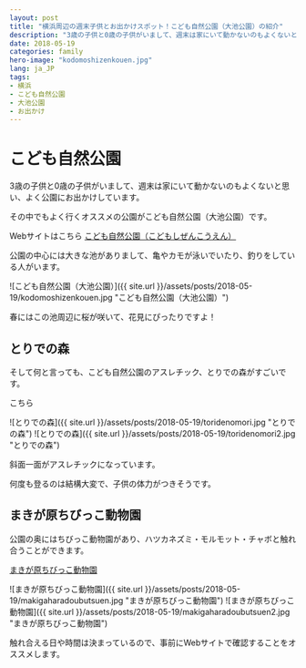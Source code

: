 ```yaml
---
layout: post
title: "横浜周辺の週末子供とお出かけスポット！こども自然公園（大池公園）の紹介"
description: "3歳の子供と0歳の子供がいまして、週末は家にいて動かないのもよくないと思い、よく公園にお出かけしています。その中でもよく行くオススメの公園がこども自然公園（大池公園）です。公園の中心には大きな池がありまして、亀やカモが泳いでいたり、釣りをしている人がいます。"
date: 2018-05-19
categories: family
hero-image: "kodomoshizenkouen.jpg"
lang: ja_JP
tags:
- 横浜
- こども自然公園
- 大池公園
- お出かけ
---
```


# こども自然公園

3歳の子供と0歳の子供がいまして、週末は家にいて動かないのもよくないと思い、よく公園にお出かけしています。

その中でもよく行くオススメの公園がこども自然公園（大池公園）です。

Webサイトはこちら
[こども自然公園（こどもしぜんこうえん）](http://www.city.yokohama.lg.jp/asahi/guide/shisetsu/midori/park/kodomoshizen/)

公園の中心には大きな池がありまして、亀やカモが泳いでいたり、釣りをしている人がいます。

![こども自然公園（大池公園）]({{ site.url }}/assets/posts/2018-05-19/kodomoshizenkouen.jpg "こども自然公園（大池公園）")

春にはこの池周辺に桜が咲いて、花見にぴったりですよ！

## とりでの森

そして何と言っても、こども自然公園のアスレチック、とりでの森がすごいです。

こちら

![とりでの森]({{ site.url }}/assets/posts/2018-05-19/toridenomori.jpg "とりでの森")
![とりでの森]({{ site.url }}/assets/posts/2018-05-19/toridenomori2.jpg "とりでの森")

斜面一面がアスレチックになっています。

何度も登るのは結構大変で、子供の体力がつきそうです。

## まきが原ちびっこ動物園

公園の奥にはちびっこ動物園があり、ハツカネズミ・モルモット・チャボと触れ合うことができます。

[まきが原ちびっこ動物園](http://www.hama-midorinokyokai.or.jp/zoo/makigahara/)

![まきが原ちびっこ動物園]({{ site.url }}/assets/posts/2018-05-19/makigaharadoubutsuen.jpg "まきが原ちびっこ動物園")
![まきが原ちびっこ動物園]({{ site.url }}/assets/posts/2018-05-19/makigaharadoubutsuen2.jpg "まきが原ちびっこ動物園")

触れ合える日や時間は決まっているので、事前にWebサイトで確認することをオススメします。
